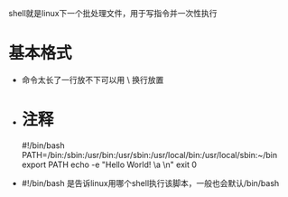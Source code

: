 shell就是linux下一个批处理文件，用于写指令并一次性执行

# 基本格式
- 命令太长了一行放不下可以用 \ 换行放置
- # 注释

    #!/bin/bash
    PATH=/bin:/sbin:/usr/bin:/usr/sbin:/usr/local/bin:/usr/local/sbin:~/bin
    export PATH
    echo -e "Hello World! \a \n"
    exit 0

- #!/bin/bash 是告诉linux用哪个shell执行该脚本，一般也会默认/bin/bash

